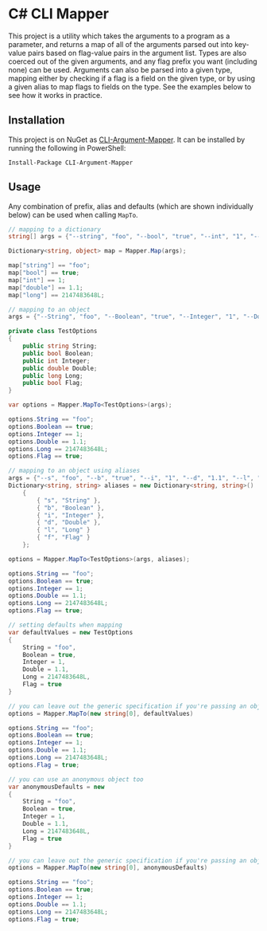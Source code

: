 # C# CLI Mapper
This project is a utility which takes the arguments to a program as a parameter, and returns a map of all of the arguments parsed out into key-value pairs based on flag-value pairs in the argument list. Types are also coerced out of the given arguments, and any flag prefix you want (including none) can be used. Arguments can also be parsed into a given type, mapping either by checking if a flag is a field on the given type, or by using a given alias to map flags to fields on the type. See the examples below to see how it works in practice.

## Installation
This project is on NuGet as [CLI-Argument-Mapper](https://www.nuget.org/packages/CLI-Argument-Mapper). It can be installed by running the following in PowerShell:
```
Install-Package CLI-Argument-Mapper
```

## Usage
Any combination of prefix, alias and defaults (which are shown individually below) can be used when calling `MapTo`.

```csharp
// mapping to a dictionary
string[] args = {"--string", "foo", "--bool", "true", "--int", "1", "--double", "1.1", "--long", "2147483648"};

Dictionary<string, object> map = Mapper.Map(args);

map["string"] == "foo";
map["bool"] == true;
map["int"] == 1;
map["double"] == 1.1;
map["long"] == 2147483648L;

// mapping to an object
args = {"--String", "foo", "--Boolean", "true", "--Integer", "1", "--Double", "1.1", "--Long", "2147483648", "--Flag"};

private class TestOptions
{
    public string String;
    public bool Boolean;
    public int Integer;
    public double Double;
    public long Long;
    public bool Flag;
}

var options = Mapper.MapTo<TestOptions>(args);

options.String == "foo";
options.Boolean == true;
options.Integer == 1;
options.Double == 1.1;
options.Long == 2147483648L;
options.Flag == true;

// mapping to an object using aliases
args = {"--s", "foo", "--b", "true", "--i", "1", "--d", "1.1", "--l", "2147483648", "--f"}
Dictionary<string, string> aliases = new Dictionary<string, string>()
    {
        { "s", "String" },
        { "b", "Boolean" },
        { "i", "Integer" },
        { "d", "Double" },
        { "l", "Long" }
        { "f", "Flag" }
    };

options = Mapper.MapTo<TestOptions>(args, aliases);

options.String == "foo";
options.Boolean == true;
options.Integer == 1;
options.Double == 1.1;
options.Long == 2147483648L;
options.Flag == true;

// setting defaults when mapping
var defaultValues = new TestOptions
{
    String = "foo",
    Boolean = true,
    Integer = 1,
    Double = 1.1,
    Long = 2147483648L,
    Flag = true
}

// you can leave out the generic specification if you're passing an object of the type
options = Mapper.MapTo(new string[0], defaultValues)

options.String == "foo";
options.Boolean == true;
options.Integer == 1;
options.Double == 1.1;
options.Long == 2147483648L;
options.Flag = true;

// you can use an anonymous object too
var anonymousDefaults = new
{
    String = "foo",
    Boolean = true,
    Integer = 1,
    Double = 1.1,
    Long = 2147483648L,
    Flag = true
}

// you can leave out the generic specification if you're passing an object of the type
options = Mapper.MapTo(new string[0], anonymousDefaults)

options.String == "foo";
options.Boolean == true;
options.Integer == 1;
options.Double == 1.1;
options.Long == 2147483648L;
options.Flag = true;
```
